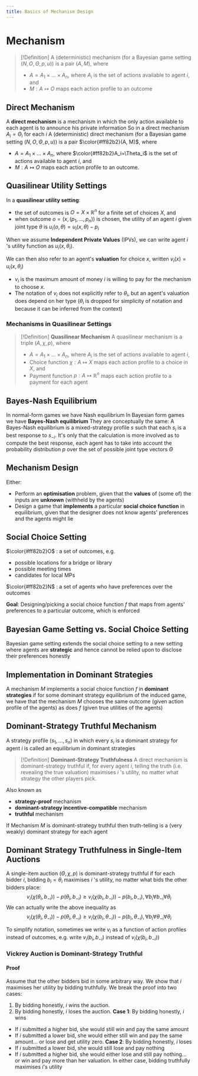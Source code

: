 ```yaml
---
title: Basics of Mechanism Design
---
```

# Mechanism

>[!Definition]
>A (deterministic) mechanism (for a Bayesian game setting $(N, O, \Theta, p, u))$ is a pair $(A, M)$, where
>- $A=A_1 \times \ldots \times A_n$, where $A_i$ is the set of actions available to agent $i$, and
>- $M: A \mapsto O$ maps each action profile to an outcome

## Direct Mechanism

A **direct mechanism** is a mechanism in which the only action available to each agent is to announce his private information
So in a direct mechanism $A_i=\Theta_i$ for each $i$
A (deterministic) direct mechanism (for a Bayesian game setting $(N, O, \Theta, p, u))$ is a pair $\color{#ff82b2}(A, M)$, where
- $A=A_1 \times \ldots \times A_n$, where $\color{#ff82b2}A_i=\Theta_i$ is the set of actions available to agent $i$, and
- $M: A \mapsto O$ maps each action profile to an outcome.

## Quasilinear Utility Settings

In a **quasilinear utility setting**:
- the set of outcomes is $O=X \times \mathbb{R}^n$ for a finite set of choices $X$, and
- when outcome $o=\left(x,\left(p_1, \ldots, p_n\right)\right)$ is chosen, the utility of an agent $i$ given joint type $\theta$ is $u_i(o, \theta)=u_i(x, \theta)-p_i$

When we assume **Independent Private Values** (IPVs), we can write agent $i$ 's utility function as $u_i\left(x, \theta_i\right)$.

We can then also refer to an agent's **valuation** for choice $x$, written $v_i(x)=u_i\left(x, \theta_i\right)$
- $v_i$ is the maximum amount of money $i$ is willing to pay for the mechanism to choose $x$.
- The notation of $v_i$ does not explicitly refer to $\theta_i$, but an agent's valuation does depend on her type $\left(\theta_i\right.$ is dropped for simplicity of notation and because it can be inferred from the context)

### Mechanisms in Quasilinear Settings

>[!Definition]
>**Quasilinear Mechanism**
>A quasilinear mechanism is a triple $(A, \chi, p)$, where
>- $A=A_1 \times \ldots \times A_n$, where $A_i$ is the set of actions available to agent $i$,
>- Choice function $\chi: A \mapsto X$ maps each action profile to a choice in $X$, and
>- Payment function $p: A \mapsto \mathbb{R}^n$ maps each action profile to a payment for each agent

## Bayes-Nash Equilibrium

In normal-form games we have Nash equilibrium
In Bayesian form games we have **Bayes-Nash equilibrium**
They are conceptually the same: A Bayes-Nash equilibrium is a mixed-strategy profile $s$ such that each $s_i$ is a best response to $s_{-i}$.
It's only that the calculation is more involved as to compute the best response, each agent has to take into account the probability distribution $p$ over the set of possible joint type vectors $\Theta$

## Mechanism Design

Either:
- Perform an **optimisation** problem, given that the **values** of (some of) the inputs are **unknown** (withheld by the agents)
- Design a game that **implements** a particular **social choice function** in equilibrium, given that the designer does not know agents' preferences and the agents might lie

## Social Choice Setting

$\color{#ff82b2}O$ : a set of outcomes, e.g.
- possible locations for a bridge or library
- possible meeting times
- candidates for local MPs

$\color{#ff82b2}N$ : a set of agents who have preferences over the outcomes

**Goal**: Designing/picking a social choice function $f$ that maps from agents' preferences to a particular outcome, which is enforced

## Bayesian Game Setting vs. Social Choice Setting

Bayesian game setting extends the social choice setting to a new setting where agents are **strategic** and hence cannot be relied upon to disclose their preferences honestly

## Implementation in Dominant Strategies

A mechanism $M$ implements a social choice function $f$ in **dominant strategies** if for some dominant strategy equilibrium of the induced game, we have that the mechanism $M$ chooses the same outcome (given action profile of the agents) as does $f$ (given true utilities of the agents)

## Dominant-Strategy Truthful Mechanism

A strategy profile $\left(s_1, \ldots, s_n\right)$ in which every $s_i$ is a dominant strategy for agent $i$ is called an equilibrium in dominant strategies

>[!Definition]
>**Dominant-Strategy Truthfulness**
>A direct mechanism is dominant-strategy truthful if, for every agent $i$, telling the truth (i.e. revealing the true valuation) maximises $i$ 's utility, no matter what strategy the other players pick.

Also known as
- **strategy-proof** mechanism
- **dominant-strategy incentive-compatible** mechanism
- **truthful** mechanism

If Mechanism $M$ is dominant-strategy truthful then truth-telling is a (very weakly) dominant strategy for each agent

## Dominant Strategy Truthfulness in Single-Item Auctions

A single-item auction $(\Theta, \chi, p)$ is dominant-strategy truthful if for each bidder $i$, bidding $b_i=\theta_i$ maximises $i$ 's utility, no matter what bids the other bidders place:
$$
v_i\left(\chi\left(\theta_i, b_{-i}\right)\right)-p\left(\theta_i, b_{-i}\right) \geq v_i\left(\chi\left(b_i, b_{-i}\right)\right)-p\left(b_i, b_{-i}\right), \forall b_i \forall b_{-i} \forall \theta_i
$$
We can actually write the above inequality as
$$
v_i\left(\chi\left(\theta_i, \theta_{-i}\right)\right)-p\left(\theta_i, \theta_{-i}\right) \geq v_i\left(\chi\left(b_i, \theta_{-i}\right)\right)-p\left(b_i, \theta_{-i}\right), \forall b_i \forall \theta_{-i} \forall \theta_i
$$

To simplify notation, sometimes we write $v_i$ as a function of action profiles instead of outcomes, e.g. write $v_i\left(b_i, b_{-i}\right)$ instead of $v_i\left(\chi\left(b_i, b_{-i}\right)\right)$

### Vickrey Auction is Dominant-Strategy Truthful
#### Proof
Assume that the other bidders bid in some arbitrary way. We show that $i$ maximises her utility by bidding truthfully. We break the proof into two cases:
1. By bidding honestly, $i$ wins the auction.
2. By bidding honestly, $i$ loses the auction.
**Case 1**: By bidding honestly, $i$ wins
- If $i$ submitted a higher bid, she would still win and pay the same amount
- If $i$ submitted a lower bid, she would either still win and pay the same amount... or lose and get utility zero.
**Case 2**: By bidding honestly, $i$ loses
- If $i$ submitted a lower bid, she would still lose and pay nothing
- If $i$ submitted a higher bid, she would either lose and still pay nothing... or win and pay more than her valuation.
In either case, bidding truthfully maximises $i$'s utility
